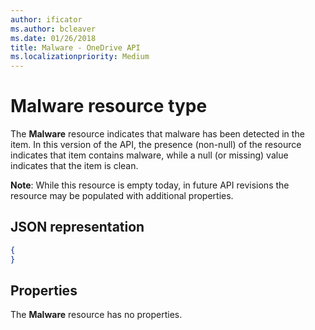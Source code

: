 ```yaml
---
author: ificator
ms.author: bcleaver
ms.date: 01/26/2018
title: Malware - OneDrive API
ms.localizationpriority: Medium
---
```

# Malware resource type

The **Malware** resource indicates that malware has been detected in the item.
In this version of the API, the presence (non-null) of the resource indicates that item contains malware, while a null (or missing) value indicates that the item is clean.

**Note**: While this resource is empty today, in future API revisions the resource may be populated with additional properties.

## JSON representation

<!-- {
  "blockType": "resource",
  "optionalProperties": [ ],
  "@type": "microsoft.graph.malware"
}-->

```json
{
}
```

## Properties

The **Malware** resource has no properties.

<!-- {
  "type": "#page.annotation",
  "description": "The Malware resource indicates if malware has been detected in an item",
  "keywords": "malware,infected",
  "section": "documentation",
  "tocPath": "Resources/Malware"
} -->
